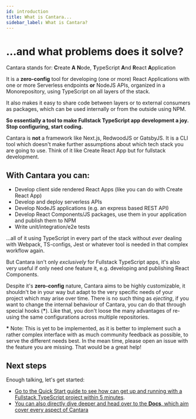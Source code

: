 ```yaml
---
id: introduction
title: What is Cantara...
sidebar_label: What is Cantara?
---
```


# ...and what problems does it solve?

Cantara stands for: **C**reate **A** **N**ode, **T**ypeScript **A**nd **R**eact **A**pplication

It is a **zero-config** tool for developing (one or more) React Applications with one or more Serverless endpoints **or** NodeJS APIs, organized in a Monorepository, using TypeScript on all layers of the stack.

It also makes it easy to share code between layers or to external consumers as packages, which can be used internally or from the outside using NPM.

**So essentially a tool to make Fullstack TypeScript app development a joy. Stop configuring, start coding.**

Cantara is **not** a framework like Next.js, RedwoodJS or GatsbyJS. It is a CLI tool which doesn't make further assumptions about which tech stack you are going to use. Think of it like Create React App but for fullstack development.

## With Cantara you can:

- Develop client side rendered React Apps (like you can do with Create React App)
- Develop and deploy serverless APIs
- Develop NodeJS applications (e.g. an express based REST API)
- Develop React Components/JS packages, use them in your application and publish them to NPM
- Write unit/integration/e2e tests

...all of it using TypeScript in every part of the stack without _ever_ dealing with Webpack, TS-configs, Jest or whatever tool is needed in that complex workflow again.

But Cantara isn't only _exclusively_ for Fullstack TypeScript apps, it's also very useful if only need one feature it, e.g. developing and publishing React Components.

Despite it's **zero-config** nature, Cantara aims to be highly customizable, it shouldn't be in your way but adapt to the very specific needs of your project which may arise over time. There is no such thing as _ejecting_, if you want to change the internal behaviour of Cantara, you can do that through special hooks (**\***). Like that, you don't loose the many advantages of re-using the same configurations across multiple repositories.

**\*** Note: This is yet to be implemented, as it is better to implement such a rather complex interface with as much community feedback as possible, to serve the different needs best. In the mean time, please open an issue with the feature you are missing. That would be a great help!

## Next steps

Enough talking, let's get started:

- [Go to the Quick Start guide to see how can get up and running with a Fullstack TypeScript project within 5 minutes](quick_start).
- [You can also directly dive deeper and head over to the **Docs**, which aim cover every aspect of Cantara](glossary)
